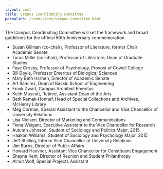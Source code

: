 ```yaml
---
layout: post
title: Campus Coordinating Committee
permalink: /committees/campus-committee.html
---
```

The Campus Coordinating Committee will set the framework and broad guidelines for the official 50th Anniversary commemoration.

* Susan Gillman (co-chair), Professor of Literature, former Chair Academic Senate 
* Tyrus Miller (co-chair), Professor of Literature, Dean of Graduate Studies
* Faye Crosby, Professor of Psychology, Provost of Cowell College
* Bill Doyle, Professor Emeritus of Biological Sciences
* Mary Beth Harhen, Director of Academic Senate
* Art Ramirez, Dean of Baskin School of Engineering
* Frank Zwart, Campus Architect Emeritus
* Keith Muscutt, Retired, Assistant Dean of the Arts
* Beth Remak-Honnef, Head of Special Collections and Archives, McHenry Library
* Meg Corman, Special Assistant to the Chancellor and Vice Chancellor of University Relations
* Lisa Nielsen, Director of Marketing and Communications
* Fiona Weigant, Executive Assistant to the Vice Chancellor for Research
* Autumn Johnson, Student of Sociology and Politics Major, 2015
* Haakon Williams, Student of Sociology and Psychology Major, 2015
* Jeff Shilling, Interim Vice Chancellor of University Relations
* Jim Burns, Director of Public Affairs
* Howard Heevner, Assistant Vice Chancellor for Constituent Engagement
* Shayna Kent, Director of Reunion and Student Philanthropy
* Almut Wolf, Special Projects Assistant
